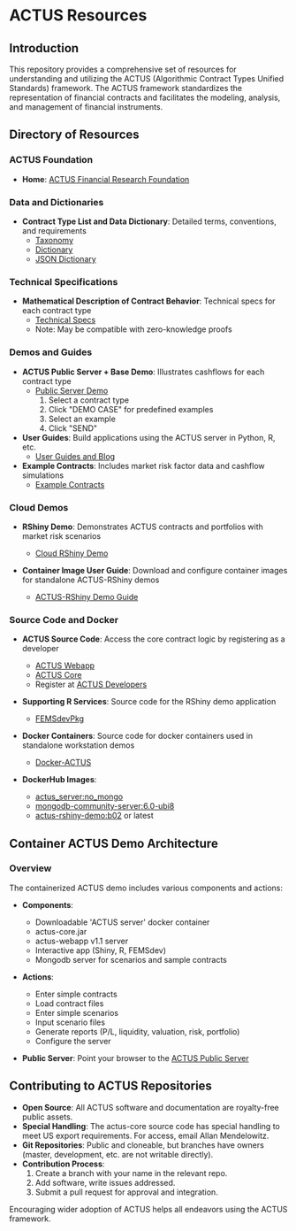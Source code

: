 # ACTUS Resources

## Introduction

This repository provides a comprehensive set of resources for understanding and utilizing the ACTUS (Algorithmic Contract Types Unified Standards) framework. The ACTUS framework standardizes the representation of financial contracts and facilitates the modeling, analysis, and management of financial instruments.

## Directory of Resources

### ACTUS Foundation

- **Home**: [ACTUS Financial Research Foundation](https://actusfrf.org)

### Data and Dictionaries

- **Contract Type List and Data Dictionary**: Detailed terms, conventions, and requirements
  - [Taxonomy](https://www.actusfrf.org/taxonomy)
  - [Dictionary](https://www.actusfrf.org/dictionary)
  - [JSON Dictionary](https://github.com/actusfrf/actus-dictionary)

### Technical Specifications

- **Mathematical Description of Contract Behavior**: Technical specs for each contract type
  - [Technical Specs](https://www.actusfrf.org/techspecs)
  - Note: May be compatible with zero-knowledge proofs

### Demos and Guides

- **ACTUS Public Server + Base Demo**: Illustrates cashflows for each contract type
  - [Public Server Demo](https://demo.actusfrf.org:8080)
    1. Select a contract type
    2. Click "DEMO CASE" for predefined examples
    3. Select an example
    4. Click "SEND"
- **User Guides**: Build applications using the ACTUS server in Python, R, etc.
  - [User Guides and Blog](https://github.com/actusfrf/actus-userguides)
- **Example Contracts**: Includes market risk factor data and cashflow simulations
  - [Example Contracts](https://github.com/actusfrf/actus-tests)

### Cloud Demos

- **RShiny Demo**: Demonstrates ACTUS contracts and portfolios with market risk scenarios

  - [Cloud RShiny Demo](https://dadfir3.shinyapps.io/DaDFiR3demo/)

- **Container Image User Guide**: Download and configure container images for standalone ACTUS-RShiny demos
  - [ACTUS-RShiny Demo Guide](https://github.com/actusfrf/actus-userguides/ACTUS-Rshiny-demo)

### Source Code and Docker

- **ACTUS Source Code**: Access the core contract logic by registering as a developer

  - [ACTUS Webapp](https://github.com/actusfrf/actus-webapp/)
  - [ACTUS Core](https://github.com/actusfrf/actus-core)
  - Register at [ACTUS Developers](https://www.actusfrf.org/developers)

- **Supporting R Services**: Source code for the RShiny demo application
  - [FEMSdevPkg](https://github.com/fnparr/FEMSdevPkg)
- **Docker Containers**: Source code for docker containers used in standalone workstation demos
  - [Docker-ACTUS](https://github.com/fnparr/docker-ACTUS)
- **DockerHub Images**:
  - [actus_server:no_mongo](https://dockerhub.io/fnparr/actus_server:no_mongo)
  - [mongodb-community-server:6.0-ubi8](https://dockerhub.io/mongo/mongodb-community-server:6.0-ubi8)
  - [actus-rshiny-demo:b02](https://dockerhub.io/fnparr/actus-rshiny-demo:b02) or latest

## Container ACTUS Demo Architecture

### Overview

The containerized ACTUS demo includes various components and actions:

- **Components**:

  - Downloadable 'ACTUS server' docker container
  - actus-core.jar
  - actus-webapp v1.1 server
  - Interactive app (Shiny, R, FEMSdev)
  - Mongodb server for scenarios and sample contracts

- **Actions**:

  - Enter simple contracts
  - Load contract files
  - Enter simple scenarios
  - Input scenario files
  - Generate reports (P/L, liquidity, valuation, risk, portfolio)
  - Configure the server

- **Public Server**: Point your browser to the [ACTUS Public Server](https://demo.actusfrf.org:8080)

## Contributing to ACTUS Repositories

- **Open Source**: All ACTUS software and documentation are royalty-free public assets.
- **Special Handling**: The actus-core source code has special handling to meet US export requirements. For access, email Allan Mendelowitz.
- **Git Repositories**: Public and cloneable, but branches have owners (master, development, etc. are not writable directly).
- **Contribution Process**:
  1. Create a branch with your name in the relevant repo.
  2. Add software, write issues addressed.
  3. Submit a pull request for approval and integration.

Encouraging wider adoption of ACTUS helps all endeavors using the ACTUS framework.
